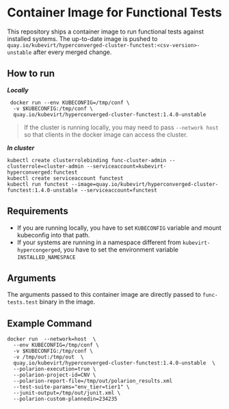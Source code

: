 # Container Image for Functional Tests

This repository ships a container image to run functional tests against installed systems. 
The up-to-date image is pushed to `quay.io/kubevirt/hyperconverged-cluster-functest:<csv-version>-unstable` after every merged change.

## How to run

***Locally***
```shell
 docker run --env KUBECONFIG=/tmp/conf \
  -v $KUBECONFIG:/tmp/conf \
  quay.io/kubevirt/hyperconverged-cluster-functest:1.4.0-unstable 
```

> If the cluster is running locally, you may need to pass `--network host` so that clients in the docker image can access the cluster.

***In cluster***
```shell
kubectl create clusterrolebinding func-cluster-admin --clusterrole=cluster-admin --serviceaccount=kubevirt-hyperconverged:functest
kubectl create serviceaccount functest
kubectl run functest --image=quay.io/kubevirt/hyperconverged-cluster-functest:1.4.0-unstable --serviceaccount=functest
```


## Requirements
- If you are running locally, you have to set `KUBECONFIG` variable and mount kubeconfig into that path.
- If your systems are running in a namespace different from `kubevirt-hypercongerged`, you have to set the environment variable `INSTALLED_NAMESPACE` 


## Arguments

The arguments passed to this container image are directly passed to `func-tests.test` binary in the image.

## Example Command

```shell
docker run  --network=host  \
  --env KUBECONFIG=/tmp/conf \
  -v $KUBECONFIG:/tmp/conf \
  -v /tmp/out:/tmp/out  \
  quay.io/kubevirt/hyperconverged-cluster-functest:1.4.0-unstable  \
  --polarion-execution=true \
  --polarion-project-id=CNV \
  --polarion-report-file=/tmp/out/polarion_results.xml 
  --test-suite-params="env_tier=tier1" \
  --junit-output=/tmp/out/junit.xml \
  --polarion-custom-plannedin=234235

```
